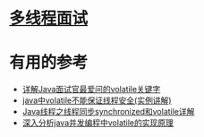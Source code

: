 
# [多线程面试](https://github.com/stevenli91748/JAVA-Architecture/blob/master/Java%20Advanced/Mutilthreading/interview.md)

















# 有用的参考

  * [详解Java面试官最爱问的volatile关键字](https://www.jb51.net/article/133313.htm)
  * [java中volatile不能保证线程安全(实例讲解)](https://www.jb51.net/article/122843.htm)
  * [Java线程之线程同步synchronized和volatile详解](https://www.jb51.net/article/127973.htm)
  * [深入分析java并发编程中volatile的实现原理](https://www.jb51.net/article/128403.htm)
